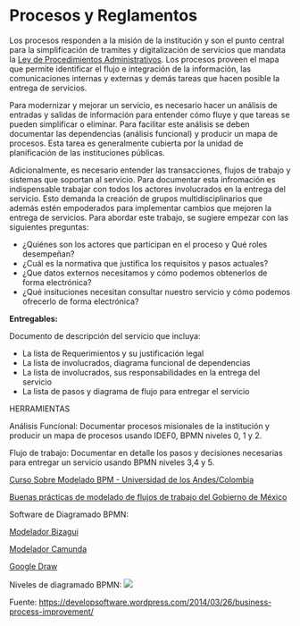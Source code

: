 
# Procesos y Reglamentos

Los procesos responden a la misión de la institución y son el punto central para la simplificación de tramites y digitalización de servicios que mandata la [Ley de Procedimientos Administrativos](https://www.asamblea.gob.sv/sites/default/files/documents/decretos/8B52B09D-52EC-460C-9C7C-19AC897EB64D.pdf).  Los procesos proveen el mapa que permite identificar el flujo e integración de la información, las comunicaciones internas y externas y demás tareas que hacen posible la entrega de servicios.

Para modernizar y mejorar un servicio, es necesario hacer un análisis de entradas y salidas de información para entender cómo fluye y que tareas se pueden simplificar o eliminar. Para facilitar este análisis se deben documentar las dependencias (análisis funcional) y producir un mapa de procesos. Esta tarea es generalmente cubierta por la unidad de planificación de las instituciones públicas.

Adicionalmente, es necesario entender las transacciones, flujos de trabajo y sistemas que soportan al servicio. Para documentar esta infromación es indispensable trabajar con todos los actores involucrados en la entrega del servicio. Esto demanda la creación de grupos multidisciplinarios que además estén empoderados para implementar cambios que mejoren la entrega de servicios. Para abordar este trabajo, se sugiere empezar con las siguientes preguntas:

* ¿Quiénes son los actores que participan en el proceso y Qué roles desempeñan?
* ¿Cuál es la normativa que justifica los requisitos y pasos actuales?
* ¿Que datos externos necesitamos y cómo podemos obtenerlos de forma electrónica?
* ¿Qué insituciones necesitan consultar nuestro servicio y cómo podemos ofrecerlo de forma electrónica?

**Entregables:**

Documento de descripción del servicio que incluya:

* La lista de Requerimientos y su justificación legal
* La lista de involucrados, diagrama funcional de dependencias
* La lista de involucrados, sus responsabilidades en la entrega del servicio
* La lista de pasos y diagrama de flujo para entregar el servicio

HERRAMIENTAS


Análisis Funcional: Documentar procesos misionales de la institución y producir un mapa de procesos usando IDEF0, BPMN niveles  0, 1 y 2.

Flujo de trabajo: Documentar en detalle los pasos y decisiones necesarias para entregar un servicio usando BPMN niveles 3,4 y 5.

[Curso Sobre Modelado BPM - Universidad de los Andes/Colombia ](http://www.gobiernoelectronico.gob.sv/wp-content/uploads/2019/05/Colombia-Modelamiento-de-Procesos-con-BPMN.pdf)

[Buenas prácticas de modelado de flujos de trabajo del Gobierno de México](http://www.gobiernoelectronico.gob.sv/wp-content/uploads/2019/05/Lineamientos-BPMN-Mexico.pdf)

Software de Diagramado BPMN:

[Modelador Bizagui](https://www.bizagi.com/es/productos/bpm-suite/modeler)

[Modelador Camunda](https://camunda.com/products/modeler/)

[Google Draw](https://www.draw.io/)


Niveles de diagramado BPMN:
![](https://developsoftware.files.wordpress.com/2014/03/process-hierarchy.png)

Fuente: https://developsoftware.wordpress.com/2014/03/26/business-process-improvement/ 
